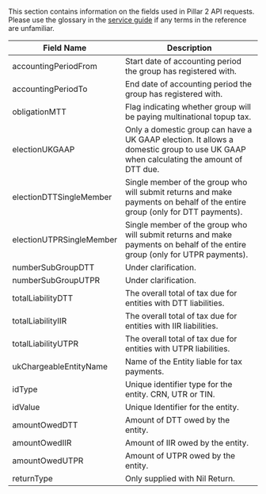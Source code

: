 
This section contains information on the fields used in Pillar 2 API requests. Please use the glossary in the [service guide](https://developer.development.tax.service.gov.uk/guides/pillar2-service-guide/) if any terms in the reference are unfamiliar. 



<table>
<thead>
<tr>
<th>Field Name</th>
<th>Description</th>
</tr>
</thead>
<tbody>
<tr>
<td>accountingPeriodFrom</td>
<td>Start date of accounting period the group has registered with.</td>
</tr>
<tr>
<td>accountingPeriodTo</td>
<td>End date of accounting period  the group has registered with.</td>
</tr>
<tr>
<td>obligationMTT</td>
<td>Flag indicating whether group will be paying multinational topup tax.</td>
</tr>
<tr>
<td>electionUKGAAP</td>
<td>Only a domestic group can have a UK GAAP election. It allows a domestic group to use UK GAAP when calculating the amount of DTT due.</td>
</tr>
<tr>
<td>electionDTTSingleMember</td>
<td>Single member of the group who will submit returns and make payments on behalf of the entire group (only for DTT payments).</td>
</tr>
<tr>
<td>electionUTPRSingleMember</td>
<td>Single member of the group who will submit returns and make payments on behalf of the entire group (only for UTPR payments).</td>
</tr>
<tr>
<td>numberSubGroupDTT</td>
<td>Under clarification.</td>
</tr>
<tr>
<td>numberSubGroupUTPR</td>
<td>Under clarification.</td>
</tr>
<tr>
<td>totalLiabilityDTT</td>
<td>The overall total of tax due for entities with DTT liabilities.</td>
</tr>
<tr>
<td>totalLiabilityIIR</td>
<td>The overall total of tax due for entities with IIR liabilities.</td>
</tr>
<tr>
<td>totalLiabilityUTPR</td>
<td>The overall total of tax due for entities with UTPR liabilities.</td>
</tr>
<tr>
<td>ukChargeableEntityName</td>
<td>Name of the Entity liable for tax payments.</td>
</tr>
<tr>
<td>idType</td>
<td>Unique identifier type for the entity. CRN, UTR or TIN.</td>
</tr>
<tr>
<td>idValue</td>
<td>Unique Identifier for the entity.</td>
</tr>
<tr>
<td>amountOwedDTT</td>
<td>Amount of DTT owed by the entity.</td>
</tr>
<tr>
<td>amountOwedIIR</td>
<td>Amount of IIR owed by the entity.</td>
</tr>
<tr>
<td>amountOwedUTPR</td>
<td>Amount of UTPR owed by the entity.</td>
</tr>
<tr>
<td>returnType</td>
<td>Only supplied with Nil Return.</td>
</tr>
</tbody>
</table>



